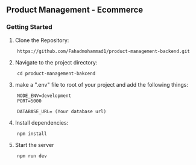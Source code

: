 ## Product Management - Ecommerce

### Getting Started

1. Clone the Repository:

```
    https://github.com/Fahadmohammad1/product-management-backend.git
```

2. Navigate to the project directory:

```
    cd product-management-bakcend
```

3. make a ".env" file to root of your project and add the following things:

```
    NODE_ENV=development
    PORT=5000

    DATABASE_URL= (Your database url)
```

4. Install dependencies:

```
    npm install
```

5. Start the server

```
    npm run dev
```
